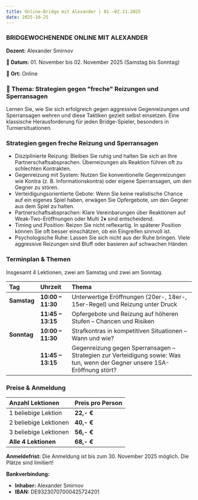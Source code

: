 ```yaml
---
title: Online-Bridge mit Alexander | 01.–02.11.2025
date: 2025-10-25
---
```


### BRIDGEWOCHENENDE ONLINE MIT ALEXANDER

**Dozent:** Alexander Smirnov

**📅 Datum:** 01. November bis 02. November 2025 (Samstag bis Sonntag)

**📍 Ort:** Online

### 🎯 Thema: Strategien gegen "freche" Reizungen und Sperransagen

Lernen Sie, wie Sie sich erfolgreich gegen aggressive Gegenreizungen und Sperransagen wehren und diese Taktiken gezielt selbst einsetzen. Eine klassische Herausforderung für jeden Bridge-Spieler, besonders in Turniersituationen.

### Strategien gegen freche Reizung und Sperransagen

- Disziplinierte Reizung: Bleiben Sie ruhig und halten Sie sich an Ihre Partnerschaftsabsprachen. Überreizungen als Reaktion führen oft zu schlechten Kontrakten.
- Gegenreizung mit System: Nutzen Sie konventionelle Gegenreizungen wie Kontra (z. B. Informationskontra) oder eigene Sperransagen, um den Gegner zu stören.
- Verteidigungsorientierte Gebote: Wenn Sie keine realistische Chance auf ein eigenes Spiel haben, erwägen Sie Opfergebote, um den Gegner aus dem Spiel zu halten.
- Partnerschaftsabsprachen: Klare Vereinbarungen über Reaktionen auf Weak-Two-Eröffnungen oder Multi 2♦ sind entscheidend.
- Timing und Position: Reizen Sie nicht reflexartig. In späterer Position können Sie oft besser einschätzen, ob ein Eingreifen sinnvoll ist.
- Psychologische Ruhe: Lassen Sie sich nicht aus der Ruhe bringen. Viele aggressive Reizungen sind Bluff oder basieren auf schwachen Händen.

### Terminplan & Themen

Insgesamt 4 Lektionen, zwei am Samstag und zwei am Sonntag.

| Tag         | Uhrzeit           | Thema                                                                                                                     |
| :---------- | :---------------- | :------------------------------------------------------------------------------------------------------------------------ |
| **Samstag** | **10:00 – 11:30** | Unterwertige Eröffnungen (20er-, 18er-, 15er-Regel) und Reizung unter Druck                                               |
|             | **11:45 – 13:15** | Opfergebote und Reizung auf höheren Stufen – Chancen und Risiken                                                          |
| **Sonntag** | **10:00 – 11:30** | Strafkontras in kompetitiven Situationen – Wann und wie?                                                                  |
|             | **11:45 – 13:15** | Gegenreizung gegen Sperransagen – Strategien zur Verteidigung sowie: Was tun, wenn der Gegner unsere 1SA-Eröffnung stört? |

### Preise & Anmeldung

| Anzahl Lektionen      | Preis pro Person |
| :-------------------- | :--------------- |
| 1 beliebige Lektion   | **22,- €**       |
| 2 beliebige Lektionen | **40,- €**       |
| 3 beliebige Lektionen | **56,- €**       |
| **Alle 4 Lektionen**  | **68,- €**       |

**Anmeldefrist:** Die Anmeldung ist bis zum 30. November 2025 möglich. Die Plätze sind limitiert!

**Bankverbindung:**

- **Inhaber:** Alexander Smirnov
- **IBAN:** DE93230707000425724201
